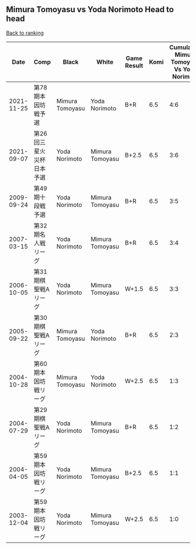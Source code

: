 ## Mimura Tomoyasu vs Yoda Norimoto Head to head

[Back to ranking](../../index.md)




| **Date** | **Comp** | **Black** | **White** | **Game Result** | **Komi** | **Cumulative Mimura Tomoyasu Vs Yoda Norimoto** | **Mimura Tomoyasu Streak** | **Yoda Norimoto Streak** | 
| --- | --- | --- | --- | --- | --- | --- | --- | --- |
| 2021-11-25 | 第78期本因坊戦予選 | Mimura Tomoyasu | Yoda Norimoto | B+R | 6.5 | 4:6 | 1 | 0 | 
| 2021-09-07 | 第26回三星火災杯日本予選 | Yoda Norimoto | Mimura Tomoyasu | B+2.5 | 6.5 | 3:6 | 0 | 3 | 
| 2009-09-24 | 第49期十段戦予選 | Yoda Norimoto | Mimura Tomoyasu | B+R | 6.5 | 3:5 | 0 | 2 | 
| 2007-03-15 | 第32期名人戦リーグ | Yoda Norimoto | Mimura Tomoyasu | B+R | 6.5 | 3:4 | 0 | 1 | 
| 2006-10-05 | 第31期棋聖戦Aリーグ | Yoda Norimoto | Mimura Tomoyasu | W+1.5 | 6.5 | 3:3 | 2 | 0 | 
| 2005-09-22 | 第30期棋聖戦Aリーグ | Mimura Tomoyasu | Yoda Norimoto | B+R | 6.5 | 2:3 | 1 | 0 | 
| 2004-10-28 | 第60期本因坊戦リーグ | Mimura Tomoyasu | Yoda Norimoto | W+2.5 | 6.5 | 1:3 | 0 | 3 | 
| 2004-07-29 | 第29期棋聖戦Aリーグ | Yoda Norimoto | Mimura Tomoyasu | B+R | 6.5 | 1:2 | 0 | 2 | 
| 2004-04-05 | 第59期本因坊戦リーグ | Yoda Norimoto | Mimura Tomoyasu | B+2.5 | 6.5 | 1:1 | 0 | 1 | 
| 2003-12-04 | 第59期本因坊戦リーグ | Yoda Norimoto | Mimura Tomoyasu | W+2.5 | 6.5 | 1:0 | 1 | 0 |




